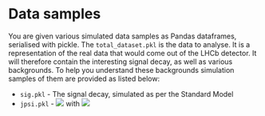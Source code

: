 Data samples
============

You are given various simulated data samples as Pandas dataframes, serialised with pickle. The `total_dataset.pkl` is the data to analyse. It is a representation of the real data that would come out of the LHCb detector. It will therefore contain the interesting signal decay, as well as various backgrounds. To help you understand these backgrounds simulation samples of them are provided as listed below:

* `sig.pkl` - The signal decay, simulated as per the Standard Model
* `jpsi.pkl` - <img src="https://latex.codecogs.com/gif.latex?B^{0}\rightarrow{}J/\psi{}K^{\ast 0} " /> with <img src="https://latex.codecogs.com/gif.latex?J/\psi\rightarrow\mu\mu " />
